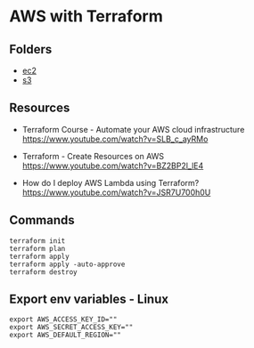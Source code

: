 # AWS with Terraform   
## Folders
* [ec2](/ec2)
* [s3](/s3)  

## Resources
* Terraform Course - Automate your AWS cloud infrastructure  
https://www.youtube.com/watch?v=SLB_c_ayRMo   

* Terraform - Create Resources on AWS  
https://www.youtube.com/watch?v=BZ2BP2l_lE4

* How do I deploy AWS Lambda using Terraform?  
https://www.youtube.com/watch?v=JSR7U700h0U   


## Commands
```shell
terraform init
terraform plan
terraform apply
terraform apply -auto-approve
terraform destroy
```
## Export env variables - Linux
```shell
export AWS_ACCESS_KEY_ID=""
export AWS_SECRET_ACCESS_KEY=""
export AWS_DEFAULT_REGION=""
```
